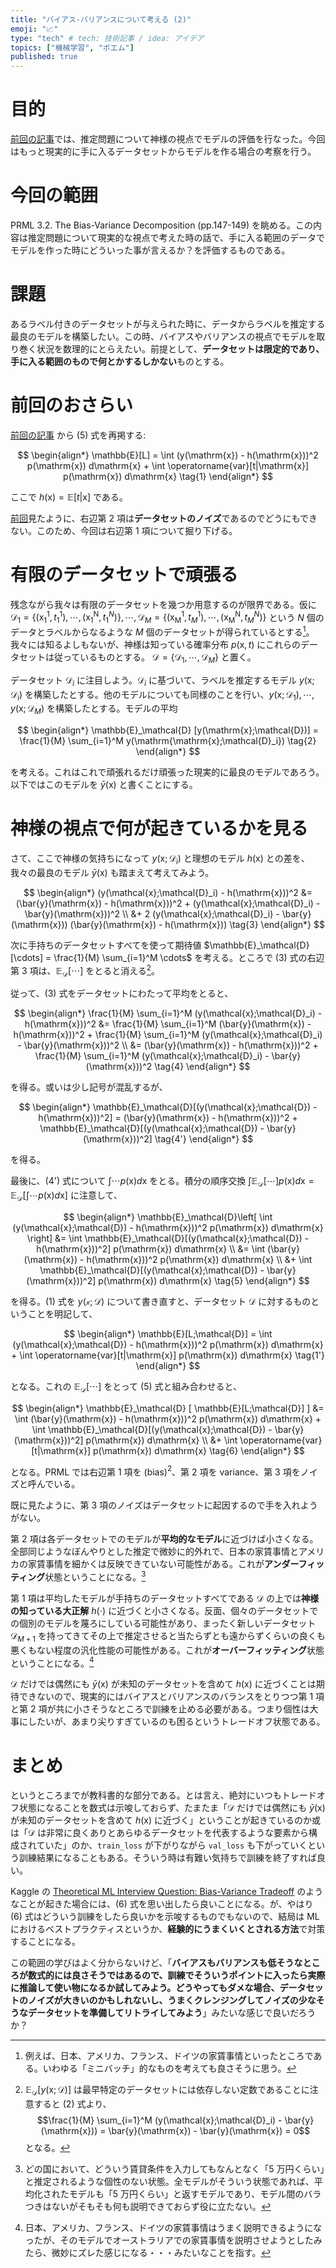 ```yaml
---
title: "バイアス-バリアンスについて考える (2)"
emoji: "📈"
type: "tech" # tech: 技術記事 / idea: アイデア
topics: ["機械学習", "ポエム"]
published: true
---
```


# 目的

[前回の記事](/derwind/articles/dwd-bias-variance01)では、推定問題について神様の視点でモデルの評価を行なった。今回はもっと現実的に手に入るデータセットからモデルを作る場合の考察を行う。

# 今回の範囲

PRML 3.2. The Bias-Variance Decomposition (pp.147-149) を眺める。この内容は推定問題について現実的な視点で考えた時の話で、手に入る範囲のデータでモデルを作った時にどういった事が言えるか？を評価するものである。

# 課題

あるラベル付きのデータセットが与えられた時に、データからラベルを推定する最良のモデルを構築したい。この時、バイアスやバリアンスの視点でモデルを取り巻く状況を数理的にとらえたい。前提として、**データセットは限定的であり、手に入る範囲のもので何とかするしかない**ものとする。

# 前回のおさらい

[前回の記事](/derwind/articles/dwd-bias-variance01) から (5) 式を再掲する:

$$
\begin{align*}
\mathbb{E}[L] = \int (y(\mathrm{x}) - h(\mathrm{x}))^2 p(\mathrm{x}) d\mathrm{x} + \int \operatorname{var}[t|\mathrm{x}] p(\mathrm{x}) d\mathrm{x}
\tag{1}
\end{align*}
$$

ここで $h(\mathrm{x}) = \mathbb{E}[t|\mathrm{x}]$ である。

[前回](/derwind/articles/dwd-bias-variance01)見たように、右辺第 2 項は**データセットのノイズ**であるのでどうにもできない。このため、今回は右辺第 1 項について掘り下げる。

# 有限のデータセットで頑張る

残念ながら我々は有限のデータセットを幾つか用意するのが限界である。仮に $\mathcal{D}_1 = \{ (\mathrm{x_1^1}, t_1^1), \cdots, (\mathrm{x_1^N}, t_1^N) \}, \cdots, \mathcal{D}_M = \{ (\mathrm{x_M^1}, t_M^1), \cdots, (\mathrm{x_M^N}, t_M^N) \}$ という $N$ 個のデータとラベルからなるような $M$ 個のデータセットが得られているとする[^1]。我々には知るよしもないが、神様は知っている確率分布 $p(\mathrm{x},t)$ にこれらのデータセットは従っているものとする。
$\mathcal{D} = \{ \mathcal{D}_1, \cdots, \mathcal{D}_M \}$ と置く。

[^1]: 例えば、日本、アメリカ、フランス、ドイツの家賃事情といったところである。いわゆる「ミニバッチ」的なものを考えても良さそうに思う。

データセット $\mathcal{D}_i$ に注目しよう。$\mathcal{D}_i$ に基づいて、ラベルを推定するモデル $y(\mathrm{x};\mathcal{D}_i)$ を構築したとする。他のモデルについても同様のことを行い、$y(\mathrm{x};\mathcal{D}_1), \cdots, y(\mathrm{x};\mathcal{D}_M)$ を構築したとする。モデルの平均

$$
\begin{align*}
\mathbb{E}_\mathcal{D} [y(\mathrm{x};\mathcal{D})] = \frac{1}{M} \sum_{i=1}^M y(\mathrm{\mathrm{x};\mathcal{D}_i})
\tag{2}
\end{align*}
$$

を考える。これはこれで頑張れるだけ頑張った現実的に最良のモデルであろう。以下ではこのモデルを $\bar{y}(\mathrm{x})$ と書くことにする。

# 神様の視点で何が起きているかを見る

さて、ここで神様の気持ちになって $y(\mathrm{x};\mathcal{D}_i)$ と理想のモデル $h(\mathrm{x})$ との差を、我々の最良のモデル $\bar{y}(\mathrm{x})$ も踏まえて考えてみよう。

$$
\begin{align*}
(y(\mathcal{x};\mathcal{D}_i) - h(\mathrm{x}))^2 &= (\bar{y}(\mathrm{x}) - h(\mathrm{x}))^2 + (y(\mathcal{x};\mathcal{D}_i) - \bar{y}(\mathrm{x}))^2 \\
&+ 2 (y(\mathcal{x};\mathcal{D}_i) - \bar{y}(\mathrm{x})) (\bar{y}(\mathrm{x}) - h(\mathrm{x}))
\tag{3}
\end{align*}
$$

次に手持ちのデータセットすべてを使って期待値 $\mathbb{E}_\mathcal{D}[\cdots] = \frac{1}{M} \sum_{i=1}^M \cdots$ を考える。ところで (3) 式の右辺第 3 項は、$\mathbb{E}_\mathcal{D}[\cdots]$ をとると消える[^2]。

[^2]:$\mathbb{E}_\mathcal{D} [y(\mathrm{x};\mathcal{D})]$ は最早特定のデータセットには依存しない定数であることに注意すると (2) 式より、$$\frac{1}{M} \sum_{i=1}^M (y(\mathcal{x};\mathcal{D}_i) - \bar{y}(\mathrm{x})) = \bar{y}(\mathrm{x}) - \bar{y}(\mathrm{x}) = 0$$ となる。

従って、(3) 式をデータセットにわたって平均をとると、

$$
\begin{align*}
\frac{1}{M} \sum_{i=1}^M (y(\mathcal{x};\mathcal{D}_i) - h(\mathrm{x}))^2 &= \frac{1}{M} \sum_{i=1}^M (\bar{y}(\mathrm{x}) - h(\mathrm{x}))^2 + \frac{1}{M} \sum_{i=1}^M (y(\mathcal{x};\mathcal{D}_i) - \bar{y}(\mathrm{x}))^2 \\
&= (\bar{y}(\mathrm{x}) - h(\mathrm{x}))^2 + \frac{1}{M} \sum_{i=1}^M (y(\mathcal{x};\mathcal{D}_i) - \bar{y}(\mathrm{x}))^2
\tag{4}
\end{align*}
$$

を得る。或いは少し記号が混乱するが、

$$
\begin{align*}
\mathbb{E}_\mathcal{D}[(y(\mathcal{x};\mathcal{D}) - h(\mathrm{x}))^2] = (\bar{y}(\mathrm{x}) - h(\mathrm{x}))^2 + \mathbb{E}_\mathcal{D}[(y(\mathcal{x};\mathcal{D}) - \bar{y}(\mathrm{x}))^2]
\tag{4'}
\end{align*}
$$

を得る。

最後に、(4') 式について $\int \cdots p(\mathrm{x}) d\mathrm{x}$ をとる。積分の順序交換 $\int \mathbb{E}_\mathcal{D} [\cdots] p(\mathrm{x}) d\mathrm{x} = \mathbb{E}_\mathcal{D} [\int \cdots p(\mathrm{x}) d\mathrm{x}]$ に注意して、

$$
\begin{align*}
\mathbb{E}_\mathcal{D}\left[ \int (y(\mathcal{x};\mathcal{D}) - h(\mathrm{x}))^2 p(\mathrm{x}) d\mathrm{x} \right] &= \int \mathbb{E}_\mathcal{D}[(y(\mathcal{x};\mathcal{D}) - h(\mathrm{x}))^2] p(\mathrm{x}) d\mathrm{x} \\
&= \int (\bar{y}(\mathrm{x}) - h(\mathrm{x}))^2 p(\mathrm{x}) d\mathrm{x} \\
&+ \int \mathbb{E}_\mathcal{D}[(y(\mathcal{x};\mathcal{D}) - \bar{y}(\mathrm{x}))^2] p(\mathrm{x}) d\mathrm{x}
\tag{5}
\end{align*}
$$

を得る。(1) 式を $y(\mathcal{x};\mathcal{D})$ について書き直すと、データセット $\mathcal{D}$ に対するものということを明記して、

$$
\begin{align*}
\mathbb{E}[L;\mathcal{D}] = \int (y(\mathcal{x};\mathcal{D}) - h(\mathrm{x}))^2 p(\mathrm{x}) d\mathrm{x} + \int \operatorname{var}[t|\mathrm{x}] p(\mathrm{x}) d\mathrm{x}
\tag{1'}
\end{align*}
$$

となる。これの $\mathbb{E}_\mathcal{D}[\cdots]$ をとって (5) 式と組み合わせると、

$$
\begin{align*}
\mathbb{E}_\mathcal{D} [ \mathbb{E}[L;\mathcal{D}] ] &= \int (\bar{y}(\mathrm{x}) - h(\mathrm{x}))^2 p(\mathrm{x}) d\mathrm{x} + \int \mathbb{E}_\mathcal{D}[(y(\mathcal{x};\mathcal{D}) - \bar{y}(\mathrm{x}))^2] p(\mathrm{x}) d\mathrm{x} \\
&+ \int \operatorname{var}[t|\mathrm{x}] p(\mathrm{x}) d\mathrm{x}
\tag{6}
\end{align*}
$$

となる。PRML では右辺第 1 項を (bias)$^2$、第 2 項を variance、第 3 項をノイズと呼んでいる。

既に見たように、第 3 項のノイズはデータセットに起因するので手を入れようがない。

第 2 項は各データセットでのモデルが**平均的なモデル**に近づけば小さくなる。全部同じようなぼんやりとした推定で微妙に的外れで、日本の家賃事情とアメリカの家賃事情を細かくは反映できていない可能性がある。これが**アンダーフィッティング**状態ということになる。[^3]

[^3]: どの国において、どういう賃貸条件を入力してもなんとなく「5 万円くらい」と推定されるような個性のない状態。全モデルがそういう状態であれば、平均化されたモデルも「5 万円くらい」と返すモデルであり、モデル間のバラつきはないがそもそも何も説明できておらず役に立たない。

第 1 項は平均したモデルが手持ちのデータセットすべてである $\mathcal{D}$ の上では**神様の知っている大正解** $h(\cdot)$ に近づくと小さくなる。反面、個々のデータセットでの個別のモデルを蔑ろにしている可能性があり、まったく新しいデータセット $\mathcal{D}_{M+1}$ を持ってきてその上で推定させると当たらずとも遠からずくらいの良くも悪くもない程度の汎化性能の可能性がある。これが**オーバーフィッティング**状態ということになる。[^4]

[^4]: 日本、アメリカ、フランス、ドイツの家賃事情はうまく説明できるようになったが、そのモデルでオーストラリアでの家賃事情を説明させようとしたみたら、微妙にズレた感じになる・・・みたいなことを指す。

$\mathcal{D}$ だけでは偶然にも $\bar{y}(\mathrm{x})$ が未知のデータセットを含めて $h(\mathrm{x})$ に近づくことは期待できないので、現実的にはバイアスとバリアンスのバランスをとりつつ第 1 項と第 2 項が共に小さそうなところで訓練を止める必要がある。つまり個性は大事にしたいが、あまり尖りすぎているのも困るというトレードオフ状態である。

# まとめ

というところまでが教科書的な部分である。とは言え、絶対にいつもトレードオフ状態になることを数式は示唆しておらず、たまたま「$\mathcal{D}$ だけでは偶然にも $\bar{y}(\mathrm{x})$ が未知のデータセットを含めて $h(\mathrm{x})$ に近づく」ということが起きているのか或は「$\mathcal{D}$ は非常に良くありとあらゆるデータセットを代表するような要素から構成されていた」のか、`train_loss` が下がりながら `val_loss` も下がっていくという訓練結果になることもある。そういう時は有難い気持ちで訓練を終了すれば良い。

Kaggle の [Theoretical ML Interview Question: Bias-Variance Tradeoff](https://www.kaggle.com/general/198890) のようなことが起きた場合には、(6) 式を思い出したら良いことになる。が、やはり (6) 式はどういう訓練をしたら良いかを示唆するものでもないので、結局は ML におけるベストプラクティスというか、**経験的にうまくいくとされる方法**で対策することになる。

この範囲の学びはよく分からないけど、「**バイアスもバリアンスも低そうなところが数式的には良さそうではあるので、訓練でそういうポイントに入ったら実際に推論して使い物になるか試してみよう。どうやってもダメな場合、データセットのノイズが大きいのかもしれないし、うまくクレンジングしてノイズの少なそうなデータセットを準備してリトライしてみよう**」みたいな感じで良いだろうか？
